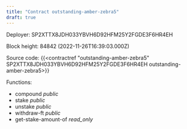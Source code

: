 ```yaml
---
title: "Contract outstanding-amber-zebra5"
draft: true
---
```

Deployer: SP2XTTX8JDH033YBVH6D92HFM25Y2FGDE3F6HR4EH


 



Block height: 84842 (2022-11-26T16:39:03.000Z)

Source code: {{<contractref "outstanding-amber-zebra5" SP2XTTX8JDH033YBVH6D92HFM25Y2FGDE3F6HR4EH outstanding-amber-zebra5>}}

Functions:

* compound _public_
* stake _public_
* unstake _public_
* withdraw-ft _public_
* get-stake-amount-of _read_only_
